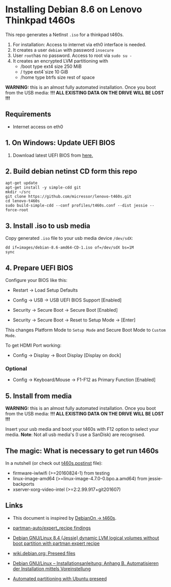 # Installing Debian 8.6 on Lenovo Thinkpad t460s

This repo generates a NetInst `.iso` for a thinkpad t460s.

1. For installation: Access to internet via eth0 interface is needed.
2. It creates a user `debian` with password `insecure`
3. User `root`has no password. Access to root via `sudo su -`
4. It creates an encrypted LVM partitioning with
	* /boot type ext4 size 250 MiB
	* / type ext4`size 10 GiB
	* /home type btrfs size rest of space

**WARNING:** this is an almost fully automated installation. Once you boot
from the USB media: **!!! ALL EXISTING DATA ON THE DRIVE WILL BE LOST !!!**

## Requirements

* Internet access on eth0

## 1. On Windows: Update UEFI BIOS

1. Download latest UEFI BIOS from [here.](https://filedownload.lenovo.com/supportdata/product.html?id=Laptops-and-netbooks/ThinkPad-T-Series-laptops/ThinkPad-T460s)

## 2. Build debian netinst CD form this repo

	apt-get update
	apt-get install -y simple-cdd git
	mkdir ~/src
	git clone https://github.com/micressor/lenovo-t460s.git
	cd lenovo-t460s
	sudo build-simple-cdd --conf profiles/t460s.conf --dist jessie --force-root

## 3. Install .iso to usb media

Copy generated `.iso` file to your usb media device `/dev/sdX`:

	dd if=images/debian-8.6-amd64-CD-1.iso of=/dev/sdX bs=1M
	sync

## 4. Prepare UEFI BIOS

Configure your BIOS like this:

* Restart -> Load Setup Defaults

* Config -> USB -> USB UEFI BIOS Support [Enabled]

* Security -> Secure Boot -> Secure Boot [Enabled]

* Security -> Secure Boot -> Reset to Setup Mode -> [Enter]

This changes Platform Mode to `Setup Mode` and Secure Boot Mode to
`Custom Mode`.

To get HDMI Port working:

* Config -> Display -> Boot Display [Display on dock]

### Optional

* Config -> Keyboard/Mouse -> F1-F12 as Primary Function [Enabled]

## 5. Install from media

**WARNING:** this is an almost fully automated installation. Once you boot
from the USB media: **!!! ALL EXISTING DATA ON THE DRIVE WILL BE LOST !!!**

Insert your usb media and boot your t460s with F12 option to select your
media. **Note**: Not all usb media's (I use a SanDisk) are recognised.

## The magic: What is necessary to get run t460s

In a nutshell (or check out [t460s.postinst](https://github.com/micressor/lenovo-t460s/blob/master/profiles/t460s.postinst) file):

* firmware-iwlwifi (>=20160824-1) from testing
* linux-image-amd64 (>=linux-image-4.7.0-0.bpo.a.amd64) from jessie-backports
* xserver-xorg-video-intel (>=2:2.99.917+git201607)

## Links

* This document is inspired by [DebianOn -> t460s](https://wiki.debian.org/InstallingDebianOn/Thinkpad/T460s/stretch).

* [partman-auto/expert_recipe findings](https://wikitech.wikimedia.org/wiki/PartMan)

* [Debian GNU/Linux 8.4 (Jessie) dynamic LVM logical volumes without boot partition with partman expert recipe](https://wiki.hiit.fi/pages/viewpage.action?pageId=34767211)

* [wiki.debian.org: Preseed files](https://wiki.debian.org/DebianInstaller/Preseed)

* [Debian GNU/Linux – Installationsanleitung: Anhang B. Automatisieren der Installation mittels Voreinstellung](https://www.debian.org/releases/stable/amd64/apb.html)

* [Automated partitioning with Ubuntu preseed](https://gist.github.com/lorin/5140029)
